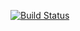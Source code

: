 [![Build Status](https://dev.azure.com/prometheansacrifice/esy-packages/_apis/build/status/prometheansacrifice.esy-libpng?branchName=master)](https://dev.azure.com/prometheansacrifice/esy-packages/_build/latest?definitionId=47&branchName=master)
